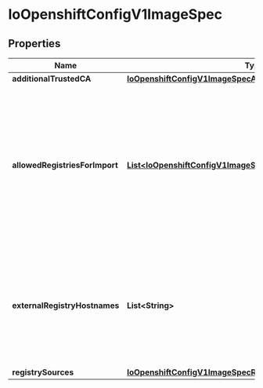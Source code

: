 
# IoOpenshiftConfigV1ImageSpec

## Properties
Name | Type | Description | Notes
------------ | ------------- | ------------- | -------------
**additionalTrustedCA** | [**IoOpenshiftConfigV1ImageSpecAdditionalTrustedCA**](IoOpenshiftConfigV1ImageSpecAdditionalTrustedCA.md) |  |  [optional]
**allowedRegistriesForImport** | [**List&lt;IoOpenshiftConfigV1ImageSpecAllowedRegistriesForImport&gt;**](IoOpenshiftConfigV1ImageSpecAllowedRegistriesForImport.md) | allowedRegistriesForImport limits the container image registries that normal users may import images from. Set this list to the registries that you trust to contain valid Docker images and that you want applications to be able to import from. Users with permission to create Images or ImageStreamMappings via the API are not affected by this policy - typically only administrators or system integrations will have those permissions. |  [optional]
**externalRegistryHostnames** | **List&lt;String&gt;** | externalRegistryHostnames provides the hostnames for the default external image registry. The external hostname should be set only when the image registry is exposed externally. The first value is used in &#39;publicDockerImageRepository&#39; field in ImageStreams. The value must be in \&quot;hostname[:port]\&quot; format. |  [optional]
**registrySources** | [**IoOpenshiftConfigV1ImageSpecRegistrySources**](IoOpenshiftConfigV1ImageSpecRegistrySources.md) |  |  [optional]



